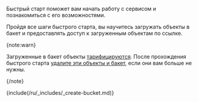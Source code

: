 Быстрый старт поможет вам начать работу с сервисом и познакомиться с его возможностями.

Пройдя все шаги быстрого старта, вы научитесь загружать объекты в бакет и предоставлять доступ к загруженным объектам по ссылке.

{note:warn}

Загруженные в бакет объекты [тарифицируются](../tariffication). После прохождения быстрого старта [удалите эти объекты и бакет](#udalite_neispolzuemye_resursy), если они вам больше не нужны.

{/note}

{include(/ru/_includes/_create-bucket.md)}
